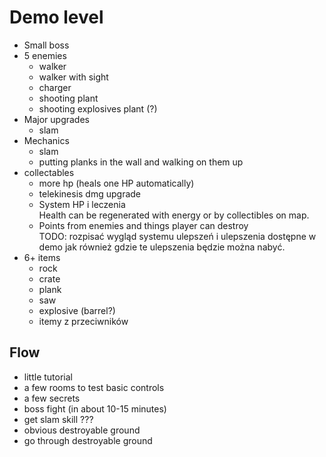 # Demo level

- Small boss
- 5 enemies
  - walker
  - walker with sight
  - charger
  - shooting plant
  - shooting explosives plant (?)
- Major upgrades
  - slam
- Mechanics
  - slam
  - putting planks in the wall and walking on them up
- collectables
  - more hp (heals one HP automatically)
  - telekinesis dmg upgrade
  - System HP i leczenia\
    Health can be regenerated with energy or by collectibles on map.
  - Points from enemies and things player can destroy\
	TODO: rozpisać wygląd systemu ulepszeń i ulepszenia dostępne w demo jak również gdzie te ulepszenia będzie można nabyć.
- 6+ items
  - rock
  - crate
  - plank
  - saw
  - explosive (barrel?)
  - itemy z przeciwników
  
## Flow
- little tutorial
- a few rooms to test basic controls
- a few secrets
- boss fight (in about 10-15 minutes)
- get slam skill ???
- obvious destroyable ground
- go through destroyable ground